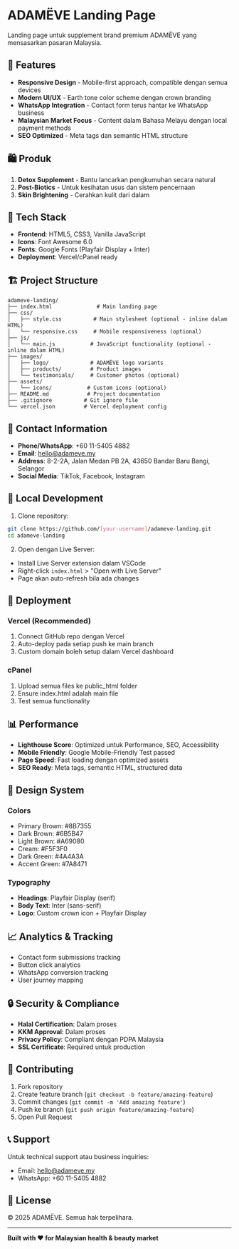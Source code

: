 # ADAMËVE Landing Page

Landing page untuk supplement brand premium ADAMËVE yang mensasarkan pasaran Malaysia.

## 🌟 Features

- **Responsive Design** - Mobile-first approach, compatible dengan semua devices
- **Modern UI/UX** - Earth tone color scheme dengan crown branding
- **WhatsApp Integration** - Contact form terus hantar ke WhatsApp business
- **Malaysian Market Focus** - Content dalam Bahasa Melayu dengan local payment methods
- **SEO Optimized** - Meta tags dan semantic HTML structure

## 🛍️ Produk

1. **Detox Supplement** - Bantu lancarkan pengkumuhan secara natural
2. **Post-Biotics** - Untuk kesihatan usus dan sistem pencernaan
3. **Skin Brightening** - Cerahkan kulit dari dalam

## 🚀 Tech Stack

- **Frontend**: HTML5, CSS3, Vanilla JavaScript
- **Icons**: Font Awesome 6.0
- **Fonts**: Google Fonts (Playfair Display + Inter)
- **Deployment**: Vercel/cPanel ready

## 🏗️ Project Structure

```
adameve-landing/
├── index.html              # Main landing page
├── css/
│   ├── style.css          # Main stylesheet (optional - inline dalam HTML)
│   └── responsive.css     # Mobile responsiveness (optional)
├── js/
│   └── main.js           # JavaScript functionality (optional - inline dalam HTML)
├── images/
│   ├── logo/             # ADAMËVE logo variants
│   ├── products/         # Product images
│   └── testimonials/     # Customer photos (optional)
├── assets/
│   └── icons/           # Custom icons (optional)
├── README.md            # Project documentation
├── .gitignore          # Git ignore file
└── vercel.json         # Vercel deployment config
```

## 📱 Contact Information

- **Phone/WhatsApp**: +60 11-5405 4882
- **Email**: hello@adameve.my
- **Address**: 8-2-2A, Jalan Medan PB 2A, 43650 Bandar Baru Bangi, Selangor
- **Social Media**: TikTok, Facebook, Instagram

## 🔧 Local Development

1. Clone repository:
```bash
git clone https://github.com/[your-username]/adameve-landing.git
cd adameve-landing
```

2. Open dengan Live Server:
- Install Live Server extension dalam VSCode
- Right-click `index.html` > "Open with Live Server"
- Page akan auto-refresh bila ada changes

## 🚀 Deployment

### Vercel (Recommended)
1. Connect GitHub repo dengan Vercel
2. Auto-deploy pada setiap push ke main branch
3. Custom domain boleh setup dalam Vercel dashboard

### cPanel
1. Upload semua files ke public_html folder
2. Ensure index.html adalah main file
3. Test semua functionality

## 📊 Performance

- **Lighthouse Score**: Optimized untuk Performance, SEO, Accessibility
- **Mobile Friendly**: Google Mobile-Friendly Test passed
- **Page Speed**: Fast loading dengan optimized assets
- **SEO Ready**: Meta tags, semantic HTML, structured data

## 🎨 Design System

### Colors
- Primary Brown: #8B7355
- Dark Brown: #6B5B47
- Light Brown: #A69080
- Cream: #F5F3F0
- Dark Green: #4A4A3A
- Accent Green: #7A8471

### Typography
- **Headings**: Playfair Display (serif)
- **Body Text**: Inter (sans-serif)
- **Logo**: Custom crown icon + Playfair Display

## 📈 Analytics & Tracking

- Contact form submissions tracking
- Button click analytics
- WhatsApp conversion tracking
- User journey mapping

## 🔒 Security & Compliance

- **Halal Certification**: Dalam proses
- **KKM Approval**: Dalam proses
- **Privacy Policy**: Compliant dengan PDPA Malaysia
- **SSL Certificate**: Required untuk production

## 🤝 Contributing

1. Fork repository
2. Create feature branch (`git checkout -b feature/amazing-feature`)
3. Commit changes (`git commit -m 'Add amazing feature'`)
4. Push ke branch (`git push origin feature/amazing-feature`)
5. Open Pull Request

## 📞 Support

Untuk technical support atau business inquiries:
- Email: hello@adameve.my
- WhatsApp: +60 11-5405 4882

## 📄 License

© 2025 ADAMËVE. Semua hak terpelihara.

---

**Built with ❤️ for Malaysian health & beauty market**